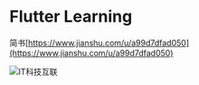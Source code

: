
# Flutter Learning

简书[https://www.jianshu.com/u/a99d7dfad050](https://www.jianshu.com/u/a99d7dfad050)

![IT科技互联](https://upload-images.jianshu.io/upload_images/3447958-3c69222a9a2be18d.png?imageMogr2/auto-orient/strip%7CimageView2/2/w/1240)